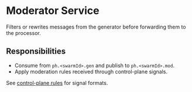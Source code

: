 # Moderator Service

Filters or rewrites messages from the generator before forwarding them to the processor.

## Responsibilities
- Consume from `ph.<swarmId>.gen` and publish to `ph.<swarmId>.mod`.
- Apply moderation rules received through control-plane signals.

See [control-plane rules](../docs/rules/control-plane-rules.md) for signal formats.
